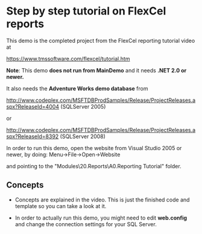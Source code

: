 # Step by step tutorial on FlexCel reports

This demo is the completed project from the FlexCel reporting tutorial
video at

https://www.tmssoftware.com/flexcel/tutorial.htm

**Note**: This demo **does not run from MainDemo** and it needs **.NET
2.0 or newer.**

It also needs the **Adventure Works demo database** from

http://www.codeplex.com/MSFTDBProdSamples/Release/ProjectReleases.aspx?ReleaseId=4004
(SQLServer 2005)

or

http://www.codeplex.com/MSFTDBProdSamples/Release/ProjectReleases.aspx?ReleaseId=8392
(SQLServer 2008)

In order to run this demo, open the website from Visual Studio 2005 or
newer, by doing: Menu-\>File-\>Open-\>Website

and pointing to the \"Modules\\20.Reports\\A0.Reporting Tutorial\"
folder.

## Concepts

- Concepts are explained in the video. This is just the finished code
  and template so you can take a look at it.

- In order to actually run this demo, you might need to edit
  **web.config** and change the connection settings for your SQL
  Server.
